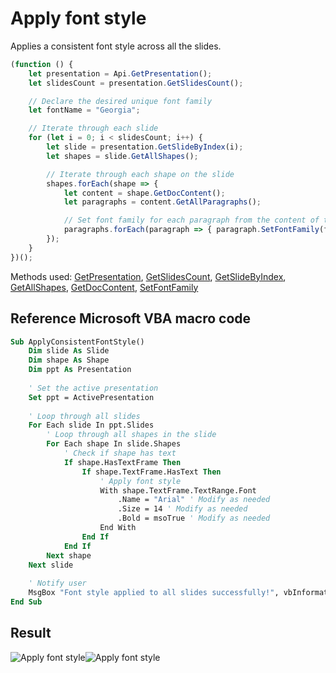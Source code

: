 # Apply font style

Applies a consistent font style across all the slides.

<!-- This code snippet is shown in the screenshot. -->

<!-- eslint-skip -->

```ts
(function () {
    let presentation = Api.GetPresentation();
    let slidesCount = presentation.GetSlidesCount();

    // Declare the desired unique font family
    let fontName = "Georgia";

    // Iterate through each slide
    for (let i = 0; i < slidesCount; i++) {
        let slide = presentation.GetSlideByIndex(i);
        let shapes = slide.GetAllShapes();

        // Iterate through each shape on the slide
        shapes.forEach(shape => {
            let content = shape.GetDocContent();
            let paragraphs = content.GetAllParagraphs();

            // Set font family for each paragraph from the content of the shape
            paragraphs.forEach(paragraph => { paragraph.SetFontFamily(fontName); });
        });
    }
})();
```

Methods used: [GetPresentation](../../../docs/office-api/usage-api/presentation-api/Api/Methods/GetPresentation.md), [GetSlidesCount](../../../docs/office-api/usage-api/presentation-api/ApiPresentation/Methods/GetSlidesCount.md), [GetSlideByIndex](../../../docs/office-api/usage-api/presentation-api/ApiPresentation/Methods/GetSlideByIndex.md), [GetAllShapes](../../../docs/office-api/usage-api/presentation-api/ApiSlide/Methods/GetAllShapes.md), [GetDocContent](../../../docs/office-api/usage-api/presentation-api/ApiShape/Methods/GetDocContent.md), [SetFontFamily](../../../docs/office-api/usage-api/presentation-api/ApiRun/Methods/SetFontFamily.md)  

## Reference Microsoft VBA macro code

<!-- code generated with AI -->

```vb
Sub ApplyConsistentFontStyle()
    Dim slide As Slide
    Dim shape As Shape
    Dim ppt As Presentation
    
    ' Set the active presentation
    Set ppt = ActivePresentation
    
    ' Loop through all slides
    For Each slide In ppt.Slides
        ' Loop through all shapes in the slide
        For Each shape In slide.Shapes
            ' Check if shape has text
            If shape.HasTextFrame Then
                If shape.TextFrame.HasText Then
                    ' Apply font style
                    With shape.TextFrame.TextRange.Font
                        .Name = "Arial" ' Modify as needed
                        .Size = 14 ' Modify as needed
                        .Bold = msoTrue ' Modify as needed
                    End With
                End If
            End If
        Next shape
    Next slide
    
    ' Notify user
    MsgBox "Font style applied to all slides successfully!", vbInformation
End Sub
```

## Result

<!-- imgpath -->

![Apply font style](/assets/images/plugins/apply-font-style.png#gh-light-mode-only)![Apply font style](/assets/images/plugins/apply-font-style.dark.png#gh-dark-mode-only)

